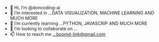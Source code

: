 - 👋 Hi, I’m @doncoding-ai
- 👀 I’m interested in ...DATA VISUALIZATION, MACHINE LEARNING AND MUCH MORE
- 🌱 I’m currently learning ...PYTHON, JAVASCRIP AND MUCH MORE
- 💞️ I’m looking to collaborate on ...
- 📫 How to reach me ...boomd-link@gmail.com

<!---
doncoding-ai/doncoding-ai is a ✨ special ✨ repository because its `README.md` (this file) appears on your GitHub profile.
You can click the Preview link to take a look at your changes.
--->
